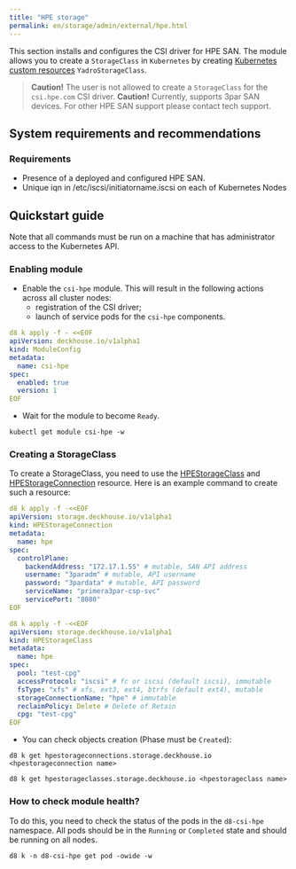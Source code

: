 ```yaml
---
title: "HPE storage"
permalink: en/storage/admin/external/hpe.html
---
```


This section installs and configures the CSI driver for HPE SAN. The module allows you to create a `StorageClass` in `Kubernetes` by creating [Kubernetes custom resources](./cr.html#yadrostorageclass) `YadroStorageClass`.

> **Caution!** The user is not allowed to create a `StorageClass` for the `csi.hpe.com` CSI driver.
> **Caution!** Currently, supports 3par SAN devices. For other HPE SAN support please contact tech support.

## System requirements and recommendations

### Requirements

- Presence of a deployed and configured HPE SAN.
- Unique iqn in /etc/iscsi/initiatorname.iscsi on each of Kubernetes Nodes

## Quickstart guide

Note that all commands must be run on a machine that has administrator access to the Kubernetes API.

### Enabling module

- Enable the `csi-hpe` module. This will result in the following actions across all cluster nodes:
  - registration of the CSI driver;
  - launch of service pods for the `csi-hpe` components.

```yaml
d8 k apply -f - <<EOF
apiVersion: deckhouse.io/v1alpha1
kind: ModuleConfig
metadata:
  name: csi-hpe
spec:
  enabled: true
  version: 1
EOF
```

- Wait for the module to become `Ready`.

```shell
kubectl get module csi-hpe -w
```

### Creating a StorageClass

To create a StorageClass, you need to use the [HPEStorageClass](./cr.html#hpestorageclass) and [HPEStorageConnection](./cr.html#hpestorageconnection) resource. Here is an example command to create such a resource:

```yaml
d8 k apply -f -<<EOF
apiVersion: storage.deckhouse.io/v1alpha1
kind: HPEStorageConnection
metadata:
  name: hpe
spec:
  controlPlane:
    backendAddress: "172.17.1.55" # mutable, SAN API address
    username: "3paradm" # mutable, API username
    password: "3pardata" # mutable, API password
    serviceName: "primera3par-csp-svc"
    servicePort: "8080"
EOF
```

```yaml
d8 k apply -f -<<EOF
apiVersion: storage.deckhouse.io/v1alpha1
kind: HPEStorageClass
metadata:
  name: hpe
spec:
  pool: "test-cpg"
  accessProtocol: "iscsi" # fc or iscsi (default iscsi), immutable
  fsType: "xfs" # xfs, ext3, ext4, btrfs (default ext4), mutable
  storageConnectionName: "hpe" # immutable
  reclaimPolicy: Delete # Delete of Retain
  cpg: "test-cpg"
EOF
```

- You can check objects creation (Phase must be `Created`):

```shell
d8 k get hpestorageconnections.storage.deckhouse.io <hpestorageconnection name>
```

```shell
d8 k get hpestorageclasses.storage.deckhouse.io <hpestorageclass name>
```

### How to check module health?

To do this, you need to check the status of the pods in the `d8-csi-hpe` namespace. All pods should be in the `Running` or `Completed` state and should be running on all nodes.

```shell
d8 k -n d8-csi-hpe get pod -owide -w
```
